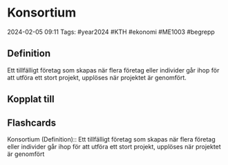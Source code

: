 # Konsortium

2024-02-05 09:11
Tags: #year2024 #KTH #ekonomi #ME1003 #begrepp

## Definition

Ett tillfälligt företag som skapas när flera företag eller individer går ihop för att utföra ett stort projekt, upplöses när projektet är genomfört.

## Kopplat till

## Flashcards

Konsortium (Definition):: Ett tillfälligt företag som skapas när flera företag eller individer går ihop för att utföra ett stort projekt, upplöses när projektet är genomfört
<!--SR:!2024-02-25,15,290!2024-02-10,4,270-->
